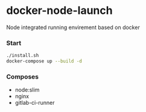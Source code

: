 # docker-node-launch
Node integrated running envirement based on docker

### Start

```bash
./install.sh
docker-compose up --build -d
```

### Composes

- node:slim
- nginx
- gitlab-ci-runner